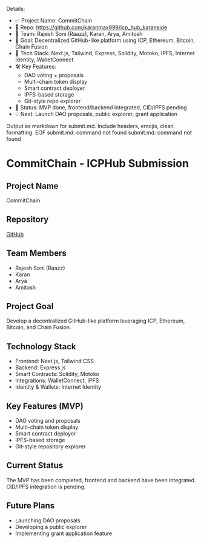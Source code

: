 Details:
- ✅ Project Name: CommitChain
- 🔗 Repo: https://github.com/karanmax999/icp_hub_karanside
- 👥 Team: Rajesh Soni (Raazz), Karan, Arya, Amitosh
- 🎯 Goal: Decentralized GitHub-like platform using ICP, Ethereum, Bitcoin, Chain Fusion
- 🧰 Tech Stack: Next.js, Tailwind, Express, Solidity, Motoko, IPFS, Internet Identity, WalletConnect
- 🛠 Key Features:
  - DAO voting + proposals
  - Multi-chain token display
  - Smart contract deployer
  - IPFS-based storage
  - Git-style repo explorer
- 📝 Status: MVP done, frontend/backend integrated, CID/IPFS pending
- 💡 Next: Launch DAO proposals, public explorer, grant application

Output as markdown for submit.md. Include headers, emojis, clean formatting.
EOF
submit.md: command not found
submit.md: command not found
 # CommitChain - ICPHub Submission

## Project Name
CommitChain

## Repository
[GitHub](https://github.com/karanmax999/icp_hub_karanside)

## Team Members
- Rajesh Soni (Raazz)
- Karan
- Arya
- Amitosh

## Project Goal
Develop a decentralized GitHub-like platform leveraging ICP, Ethereum, 
Bitcoin, and Chain Fusion.

## Technology Stack
- Frontend: Next.js, Tailwind CSS
- Backend: Express.js
- Smart Contracts: Solidity, Motoko
- Integrations: WalletConnect, IPFS
- Identity & Wallets: Internet Identity

## Key Features (MVP)
- DAO voting and proposals
- Multi-chain token display
- Smart contract deployer
- IPFS-based storage
- Git-style repository explorer

## Current Status
The MVP has been completed, frontend and backend have been integrated. 
CID/IPFS integration is pending.

## Future Plans
- Launching DAO proposals
- Developing a public explorer
- Implementing grant application feature



